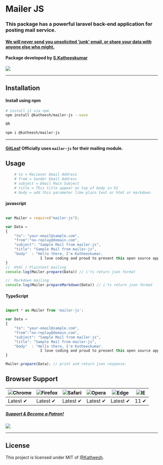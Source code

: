 # Mailer JS
### This package has a powerful laravel back-end application for posting mail service. 
#### [We will never send you unsolicited 'junk' email, or share your data with anyone else who might.](https://gitleaf.com/privacy-policy)
#### Package developed by [S.Katheeskumar](https://katheesh.github.io) 
<img src="https://gitleaf.com/img/quote.png"/>
<hr/>

## Installation

#### Install using npm
```bash
# install it via npm
npm install @katheesh/mailer-js --save

OR

npm i @katheesh/mailer-js
```

<hr>

#### [GitLeaf](https://gitleaf.com/) Officially uses `mailer-js` for their mailing module.

## Usage
```bash
    # to = Reciever Email Address
    # from = Sender Email Address
    # subject = Email Main Subject
    # title = This title appear on top of body in h2 
    # body = add this parameter like plain text or html or markdown
```

#### javascript

```javascript

var Mailer = require("mailer-js");

var Data = 
{
    "to": "your-email@sample.com",
    "from":"no-replay@domain.com",
    "subject": "Sample Mail from mailer-js",
    "title": "Sample Mail from mailer-js",
    "body"  : "Hello there, I'm Katheeskumar. 
                I love coding and proud to present this open source application"
}
//  Html / Plaintext mailing
console.log(Mailer.prepare(Data)) // i'ts return json format

//  Markdown mailing
console.log(Mailer.prepareMarkdown(Data)) // i'ts return json format

```

#### TypeScript

```typescript

import * as Mailer from 'mailer-js';

var Data = 
{
    "to": "your-email@sample.com",
    "from":"no-replay@domain.com",
    "subject": "Sample Mail from mailer-js",
    "title": "Sample Mail from mailer-js",
    "body"  : "Hello there, I'm Katheeskumar. 
                I love coding and proud to present this open source application"
}

Mailer.prepare(Data); // print and return json response. 


```

## Browser Support

![Chrome](https://raw.github.com/alrra/browser-logos/master/src/chrome/chrome_48x48.png) | ![Firefox](https://raw.github.com/alrra/browser-logos/master/src/firefox/firefox_48x48.png) | ![Safari](https://raw.github.com/alrra/browser-logos/master/src/safari/safari_48x48.png) | ![Opera](https://raw.github.com/alrra/browser-logos/master/src/opera/opera_48x48.png) | ![Edge](https://raw.github.com/alrra/browser-logos/master/src/edge/edge_48x48.png) | ![IE](https://raw.github.com/alrra/browser-logos/master/src/archive/internet-explorer_9-11/internet-explorer_9-11_48x48.png) |
--- | --- | --- | --- | --- | --- |
Latest ✔ | Latest ✔ | Latest ✔ | Latest ✔ | Latest ✔ | 11 ✔ |

##### [Support & Become a Patron!](https://www.patreon.com/bePatron?u=32135007) 
<a href="https://www.patreon.com/bePatron?u=32135007" data-patreon-widget-type="become-patron-button"><img src="https://i.ya-webdesign.com/images/patreon-link-button-png-2.png"/></a>
<hr>

## License

This project is licensed under MIT of
[@Katheesh](https://katheesh.js.org/).
